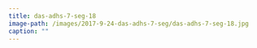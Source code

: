 ```yaml
---
title: das-adhs-7-seg-18
image-path: /images/2017-9-24-das-adhs-7-seg/das-adhs-7-seg-18.jpg
caption: ""
---
```

